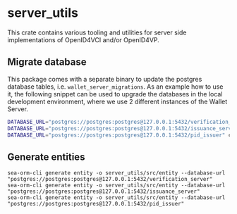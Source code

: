 # server_utils

This crate contains various tooling and utilities for server side
implementations of OpenID4VCI and/or OpenID4VP.

## Migrate database

This package comes with a separate binary to update the postgres database
tables, i.e. `wallet_server_migrations`. As an example how to use it, the
following snippet can be used to upgrade the databases in the local development
environment, where we use 2 different instances of the Wallet Server.

```sh
DATABASE_URL="postgres://postgres:postgres@127.0.0.1:5432/verification_server" cargo run --bin wallet_server_migrations -- fresh
DATABASE_URL="postgres://postgres:postgres@127.0.0.1:5432/issuance_server" cargo run --bin wallet_server_migrations -- fresh
DATABASE_URL="postgres://postgres:postgres@127.0.0.1:5432/pid_issuer" cargo run --bin wallet_server_migrations -- fresh
```

## Generate entities

```
sea-orm-cli generate entity -o server_utils/src/entity --database-url "postgres://postgres:postgres@127.0.0.1:5432/verification_server"
sea-orm-cli generate entity -o server_utils/src/entity --database-url "postgres://postgres:postgres@127.0.0.1:5432/issuance_server"
sea-orm-cli generate entity -o server_utils/src/entity --database-url "postgres://postgres:postgres@127.0.0.1:5432/pid_issuer"
```
